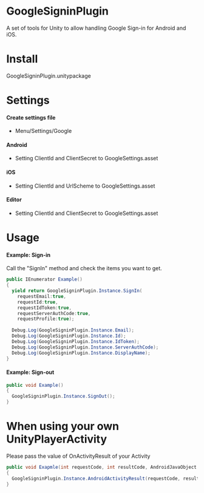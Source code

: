 # GoogleSigninPlugin
A set of tools for Unity to allow handling Google Sign-in for Android and iOS.

# Install
GoogleSigninPlugin.unitypackage

# Settings
#### Create settings file
* Menu/Settings/Google

#### Android
* Setting ClientId and ClientSecret to GoogleSettings.asset

#### iOS
* Setting ClientId and UrlScheme to GoogleSettings.asset

#### Editor
* Setting ClientId and ClientSecret to GoogleSettings.asset

# Usage
#### Example: Sign-in
Call the "SignIn" method and check the items you want to get.
```cs
public IEnumerator Example()
{
  yield return GoogleSigninPlugin.Instance.SignIn(
    requestEmail:true,
    requestId:true,
    requestIdToken:true,
    requestServerAuthCode:true,
    requestProfile:true);
   
  Debug.Log(GoogleSigninPlugin.Instance.Email);
  Debug.Log(GoogleSigninPlugin.Instance.Id);
  Debug.Log(GoogleSigninPlugin.Instance.IdToken);
  Debug.Log(GoogleSigninPlugin.Instance.ServerAuthCode);
  Debug.Log(GoogleSigninPlugin.Instance.DisplayName);
}
```

#### Example: Sign-out
```cs
public void Example()
{
  GoogleSigninPlugin.Instance.SignOut();
}
```

# When using your own UnityPlayerActivity
Please pass the value of OnActivityResult of your Activity
```cs
public void Exapmle(int requestCode, int resultCode, AndroidJavaObject data)
{
  GoogleSigninPlugin.Instance.AndroidActivityResult(requestCode, resultCode, data);
}
```
